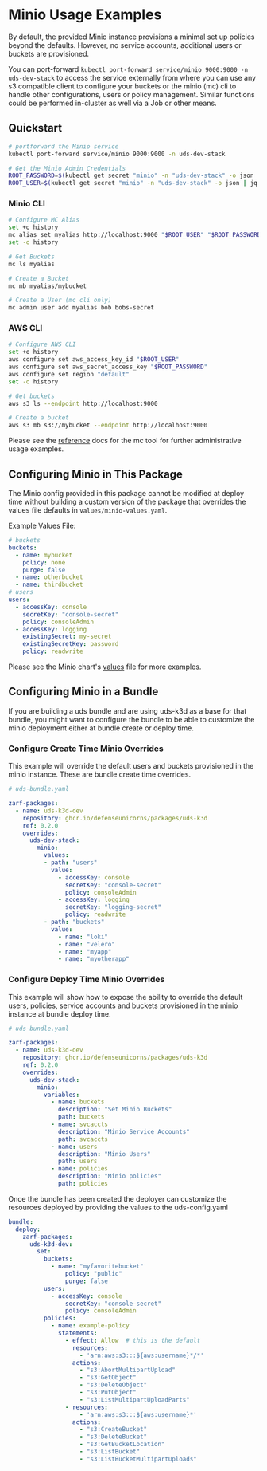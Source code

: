 # Minio Usage Examples

By default, the provided Minio instance provisions a minimal set up policies beyond the defaults. However, no service accounts, additional users or buckets are provisioned.

You can port-forward ```kubectl port-forward service/minio 9000:9000 -n uds-dev-stack``` to access the service externally from where you can use any s3 compatible client to configure your buckets or the minio (mc) cli to handle other configurations, users or policy management. Similar functions could be performed in-cluster as well via a Job or other means.

## Quickstart

```bash
# portforward the Minio service
kubectl port-forward service/minio 9000:9000 -n uds-dev-stack

# Get the Minio Admin Credentials
ROOT_PASSWORD=$(kubectl get secret "minio" -n "uds-dev-stack" -o json | jq -r '.data.rootPassword' | base64 --decode)
ROOT_USER=$(kubectl get secret "minio" -n "uds-dev-stack" -o json | jq -r '.data.rootUser' | base64 --decode)
```

### Minio CLI

```bash
# Configure MC Alias
set +o history
mc alias set myalias http://localhost:9000 "$ROOT_USER" "$ROOT_PASSWORD"
set -o history

# Get Buckets
mc ls myalias

# Create a Bucket
mc mb myalias/mybucket

# Create a User (mc cli only)
mc admin user add myalias bob bobs-secret 
```

### AWS CLI

```bash
# Configure AWS CLI
set +o history
aws configure set aws_access_key_id "$ROOT_USER"
aws configure set aws_secret_access_key "$ROOT_PASSWORD"
aws configure set region "default"
set -o history

# Get buckets
aws s3 ls --endpoint http://localhost:9000

# Create a bucket
aws s3 mb s3://mybucket --endpoint http://localhost:9000
```

Please see the [reference](https://min.io/docs/minio/linux/reference/minio-mc-admin.html) docs for the mc tool for further administrative usage examples.

## Configuring Minio in This Package

The Minio config provided in this package cannot be modified at deploy time without building a custom version of the package that overrides the values file defaults in ```values/minio-values.yaml```.

Example Values File:

```yaml
# buckets
buckets: 
  - name: mybucket
    policy: none
    purge: false
  - name: otherbucket
  - name: thirdbucket
# users
users:
  - accessKey: console
    secretKey: "console-secret"
    policy: consoleAdmin
  - accessKey: logging
    existingSecret: my-secret
    existingSecretKey: password
    policy: readwrite
```

Please see the Minio chart's [values](https://github.com/minio/minio/blob/master/helm/minio/values.yaml) file for more examples.

## Configuring Minio in a Bundle

If you are building a uds bundle and are using uds-k3d as a base for that bundle, you might want to configure the bundle to be able to customize the minio deployment either at bundle create or deploy time.

### Configure Create Time Minio Overrides

This example will override the default users and buckets provisioned in the minio instance. These are bundle create time overrides.

```yaml
# uds-bundle.yaml

zarf-packages:
  - name: uds-k3d-dev
    repository: ghcr.io/defenseunicorns/packages/uds-k3d
    ref: 0.2.0
    overrides:
      uds-dev-stack:
        minio:
          values:
          - path: "users"
            value:
              - accessKey: console
                secretKey: "console-secret"
                policy: consoleAdmin
              - accessKey: logging
                secretKey: "logging-secret"
                policy: readwrite
          - path: "buckets"
            value:
              - name: "loki"  
              - name: "velero"
              - name: "myapp"
              - name: "myotherapp"
```

### Configure Deploy Time Minio Overrides

This example will show how to expose the ability to override the default users, policies, service accounts and buckets provisioned in the minio instance at bundle deploy time.

```yaml
# uds-bundle.yaml

zarf-packages:
  - name: uds-k3d-dev
    repository: ghcr.io/defenseunicorns/packages/uds-k3d
    ref: 0.2.0
    overrides:
      uds-dev-stack:
        minio:
          variables:
            - name: buckets
              description: "Set Minio Buckets"
              path: buckets
            - name: svcaccts
              description: "Minio Service Accounts"
              path: svcaccts
            - name: users
              description: "Minio Users"
              path: users
            - name: policies
              description: "Minio policies"
              path: policies
```

Once the bundle has been created the deployer can customize the resources deployed by providing the values to the uds-config.yaml

```yaml
bundle:
  deploy:
    zarf-packages:
      uds-k3d-dev:
        set:
          buckets:
            - name: "myfavoritebucket"
                policy: "public"
                purge: false
          users:
            - accessKey: console
                secretKey: "console-secret"
                policy: consoleAdmin            
          policies:
            - name: example-policy
              statements:
                - effect: Allow  # this is the default
                  resources:
                    - 'arn:aws:s3:::${aws:username}*/*'
                  actions:
                    - "s3:AbortMultipartUpload"
                    - "s3:GetObject"
                    - "s3:DeleteObject"
                    - "s3:PutObject"
                    - "s3:ListMultipartUploadParts"
                - resources:
                    - 'arn:aws:s3:::${aws:username}*'
                  actions:
                    - "s3:CreateBucket"
                    - "s3:DeleteBucket"
                    - "s3:GetBucketLocation"
                    - "s3:ListBucket"
                    - "s3:ListBucketMultipartUploads"

```
